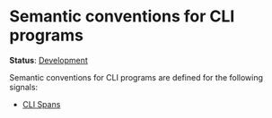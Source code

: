 <!--- Hugo front matter used to generate the website version of this page:
linkTitle: CLI programs
--->

# Semantic conventions for CLI programs

**Status**: [Development][DocumentStatus]

Semantic conventions for CLI programs are defined for the following signals:

- [CLI Spans](cli-spans.md)

[DocumentStatus]: https://opentelemetry.io/docs/specs/otel/document-status
